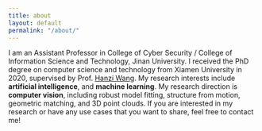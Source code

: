 ```yaml
---
title: about
layout: default
permalink: "/about/"
---
```


I am an Assistant Professor in College of Cyber Security / College of Information Science and Technology, Jinan University. 
I received the PhD degree on computer science and technology from Xiamen University  in 2020, supervised by Prof.  [<u>Hanzi Wang</u>](https://pami.xmu.edu.cn/hanzi/).
My research interests include **artificial intelligence**, and **machine learning**.  My research direction is **computer vision**, including robust model fitting, structure from motion, geometric matching, and 3D point clouds. If you are interested in my research or have any use cases that you want to share, feel free to contact me!
